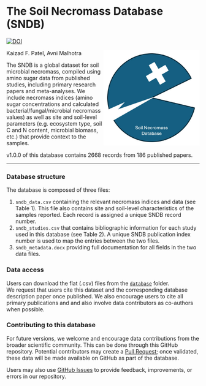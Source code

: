 
# The Soil Necromass Database (SNDB)
[![DOI](https://zenodo.org/badge/859586473.svg)](https://zenodo.org/doi/10.5281/zenodo.13800115)

 <a href='https://github.com/kaizadp/sndb'><img src='sndb_logo.jpg' align="right" height="250" /></a>

Kaizad F. Patel, Avni Malhotra


The SNDB is a global dataset for soil microbial necromass, compiled using amino sugar data from published studies, 
including primary research papers and meta-analyses. 
We include necromass indices (amino sugar concentrations and calculated bacterial/fungal/microbial necromass values) as well as site and soil-level parameters (e.g. ecosystem type, soil C and N content, microbial biomass, etc.) that provide context to the samples. 

v1.0.0 of this database contains 2668 records from 186 published papers.

---

### Database structure
The database is composed of three files: 

1. `sndb_data.csv` containing the relevant necromass indices and data (see Table 1). This file also contains site and soil-level characteristics of the samples reported. Each record is assigned a unique SNDB record number.
2. `sndb_studies.csv` that contains bibliographic information for each study used in this database (see Table 2). A unique SNDB publication index number is used to map the entries between the two files. 
3. `sndb_metadata.docx` providing full documentation for all fields in the two data files.

### Data access
Users can download the flat (.csv) files from the [`database`](https://github.com/kaizadp/sndb/tree/main/database) folder.  
We request that users cite this dataset and the corresponding database description paper once published. We also encourage users to cite all primary publications and and also involve data contributors as co-authors when possible. 

### Contributing to this database
For future versions, we welcome and encourage data contributions from the broader scientific community. This can be done through this GitHub repository. Potential contributors may create a [Pull Request](https://github.com/kaizadp/sndb/pulls); once validated, these data will be made available on GitHub as part of the database. 

Users may also use [GitHub Issues](https://github.com/kaizadp/sndb/issues) to provide feedback, improvements, or errors in our repository.
